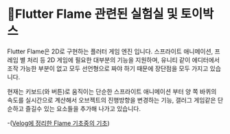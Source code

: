 # Flutter Flame 관련된 실험실 및 토이박스

Flutter Flame은 2D로 구현하는 플러터 게임 엔진 입니다.
스프라이트 애니메이션, 프레임 별 처리 등 2D 게임에 필요한 대부분의 기능을 지원하며, 
유니티 같이 에디터에서 조작 가능한 부분이 없고 모두 선언형으로 짜야 하기 때문에 장단점을 모두 가지고 있습니다.

현재는 키보드(와 버튼)로 움직이는 단순한 스프라이트 애니메이션 부터 양 쪽 바퀴의 속도를 실시간으로 계산해서 오브젝트의 진행방향을 변경하는 기능,
갤러그 게임같은 단순하고 즐길수 있는 요소들을 추가해 나가고 있습니다.

-([Velog에 정리한 Flame 기초중의 기초](https://velog.io/@s_soo100/Flutter-Flame-%EC%97%94%EC%A7%84%EC%9C%BC%EB%A1%9C-%EA%B0%84%EB%8B%A8%ED%95%9C-%EA%B2%8C%EC%9E%84%EC%9D%84-%EB%A7%8C%EB%93%A4%EC%96%B4%EB%B3%B4%EC%9E%90))
